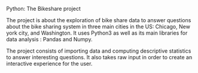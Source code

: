 Python: The Bikeshare project

The project is about the exploration of bike share data to answer questions about the bike sharing system in three main cities in the US: Chicago, New york city, and Washington. 
It uses Python3 as well as its main libraries for data analysis : Pandas and Numpy.

The project consists of importing data and computing descriptive statistics to answer interesting questions. It also takes raw input in order to create an interactive experience for the user. 
